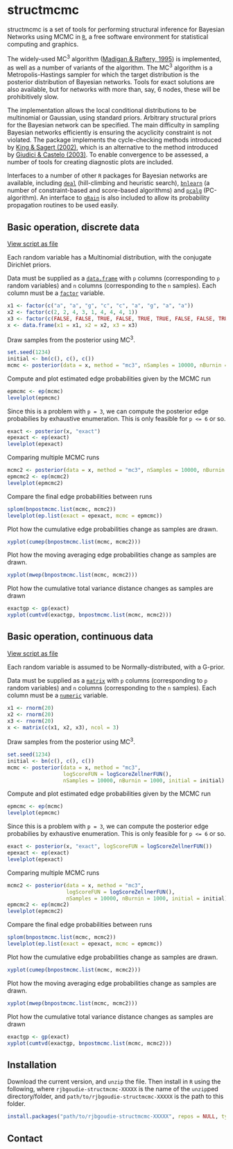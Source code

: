 structmcmc
==========

structmcmc is a set of tools for performing structural inference for Bayesian Networks using MCMC in [`R`][R], a free software environment for statistical computing and graphics.

The widely-used MC<sup>3</sup> algorithm ([Madigan & Raftery, 1995][Madigan:1995p10499]) is implemented, as well as a number of variants of the algorithm. The MC<sup>3</sup> algorithm is a Metropolis-Hastings sampler for which the target distribution is the posterior distribution of Bayesian networks. Tools for exact solutions are also available, but for networks with more than, say, 6 nodes, these will be prohibitively slow.

The implementation allows the local conditional distributions to be multinomial or Gaussian, using standard priors. Arbitrary structural priors for the Bayesian network can be specified. The main difficulty in sampling Bayesian networks efficiently is ensuring the acyclicity constraint is not violated. The package implements the cycle-checking methods introduced by [King & Sagert (2002)][King:2002gt], which is an alternative to the method introduced by [Giudici & Castelo (2003)][Giudici:2003cn]. To enable convergence to be assessed, a number of tools for creating diagnostic plots are included.

Interfaces to a number of other `R` packages for Bayesian networks are available, including [`deal`][cran:deal] (hill-climbing and heuristic search), [`bnlearn`][cran:bnlearn] (a number of constraint-based and score-based algorithms) and [`pcalg`][cran:pcalg] (PC-algorithm). An interface to [`gRain`][cran:gRain] is also included to allow its probability propagation routines to be used easily.

Basic operation, discrete data
------------------------------
[View script as file](https://gist.github.com/970279)

Each random variable has a Multinomial distribution, with the conjugate Dirichlet priors.

Data must be supplied as a [`data.frame`][rdoc:data.frame] with `p` columns (corresponding to `p` random variables) and `n` columns (corresponding to the `n` samples). Each column must be a [`factor`][rdoc:factor] variable.

``` r
x1 <- factor(c("a", "a", "g", "c", "c", "a", "g", "a", "a"))
x2 <- factor(c(2, 2, 4, 3, 1, 4, 4, 4, 1))
x3 <- factor(c(FALSE, FALSE, TRUE, FALSE, TRUE, TRUE, FALSE, FALSE, TRUE))
x <- data.frame(x1 = x1, x2 = x2, x3 = x3)
```

Draw samples from the posterior using MC<sup>3</sup>.

``` r
set.seed(1234)
initial <- bn(c(), c(), c())
mcmc <- posterior(data = x, method = "mc3", nSamples = 10000, nBurnin = 1000, initial = initial)
```

Compute and plot estimated edge probabilities given by the MCMC run

``` r
epmcmc <- ep(mcmc)
levelplot(epmcmc)
```

Since this is a problem with `p = 3`, we can compute the posterior edge probabilies by exhaustive enumeration. This is only feasible for `p <= 6` or so.

``` r
exact <- posterior(x, "exact")
epexact <- ep(exact)
levelplot(epexact)
```

Comparing multiple MCMC runs

``` r
mcmc2 <- posterior(data = x, method = "mc3", nSamples = 10000, nBurnin = 1000, initial = initial)
epmcmc2 <- ep(mcmc2)
levelplot(epmcmc2)
```

Compare the final edge probabilities between runs

``` r
splom(bnpostmcmc.list(mcmc, mcmc2))
levelplot(ep.list(exact = epexact, mcmc = epmcmc))
```

Plot how the cumulative edge probabilities change as samples are drawn.

``` r
xyplot(cumep(bnpostmcmc.list(mcmc, mcmc2)))
```

Plot how the moving averaging edge probabilities change as samples are drawn.

``` r
xyplot(mwep(bnpostmcmc.list(mcmc, mcmc2)))
```

Plot how the cumulative total variance distance changes as samples are drawn

``` r
exactgp <- gp(exact)
xyplot(cumtvd(exactgp, bnpostmcmc.list(mcmc, mcmc2)))
```


Basic operation, continuous data
--------------------------------
[View script as file](https://gist.github.com/974390)

Each random variable is assumed to be Normally-distributed, with a G-prior.

Data must be supplied as a [`matrix`][rdoc:matrix] with `p` columns (corresponding to `p` random variables) and `n` columns (corresponding to the `n` samples). Each column must be a [`numeric`][rdoc:numeric] variable.

``` r
x1 <- rnorm(20)
x2 <- rnorm(20)
x3 <- rnorm(20)
x <- matrix(c(x1, x2, x3), ncol = 3)
```

Draw samples from the posterior using MC<sup>3</sup>.

``` r
set.seed(1234)
initial <- bn(c(), c(), c())
mcmc <- posterior(data = x, method = "mc3",
                  logScoreFUN = logScoreZellnerFUN(),
                  nSamples = 10000, nBurnin = 1000, initial = initial)
```

Compute and plot estimated edge probabilities given by the MCMC run

``` r
epmcmc <- ep(mcmc)
levelplot(epmcmc)
```

Since this is a problem with `p = 3`, we can compute the posterior edge probabilies by exhaustive enumeration. This is only feasible for `p <= 6` or so.

``` r
exact <- posterior(x, "exact", logScoreFUN = logScoreZellnerFUN())
epexact <- ep(exact)
levelplot(epexact)
```

Comparing multiple MCMC runs

``` r
mcmc2 <- posterior(data = x, method = "mc3",
                   logScoreFUN = logScoreZellnerFUN(),
                   nSamples = 10000, nBurnin = 1000, initial = initial)
epmcmc2 <- ep(mcmc2)
levelplot(epmcmc2)
```

Compare the final edge probabilities between runs

``` r
splom(bnpostmcmc.list(mcmc, mcmc2))
levelplot(ep.list(exact = epexact, mcmc = epmcmc))
```

Plot how the cumulative edge probabilities change as samples are drawn.

``` r
xyplot(cumep(bnpostmcmc.list(mcmc, mcmc2)))
```

Plot how the moving averaging edge probabilities change as samples are drawn.

``` r
xyplot(mwep(bnpostmcmc.list(mcmc, mcmc2)))
```

Plot how the cumulative total variance distance changes as samples are drawn

``` r
exactgp <- gp(exact)
xyplot(cumtvd(exactgp, bnpostmcmc.list(mcmc, mcmc2)))
```

Installation
------------
Download the current version, and `unzip` the file. Then install in `R` using the following, where `rjbgoudie-structmcmc-XXXXX` is the name of the `unzip`ped directory/folder, and `path/to/rjbgoudie-structmcmc-XXXXX` is the path to this folder.

``` r
install.packages("path/to/rjbgoudie-structmcmc-XXXXX", repos = NULL, type = "source")
```

Contact
-------


[R]: http://www.r-project.org "The R Project for Statistical Computing"
[Madigan:1995p10499]: http://www.jstor.org/stable/1403615  "Madigan, D., & York, J. C. (1995). Bayesian Graphical Models for Discrete Data. International Statistical Review / Revue Internationale de Statistique, 63(2), 215-232."
[King:2002gt]: http://dx.doi.org/10.1006/jcss.2002.1883 "King, V., & Sagert, G. (2002). A Fully Dynamic Algorithm for Maintaining the Transitive Closure. Journal of Computer and System Sciences, 65(1), 150-167."
[Giudici:2003cn]: http://dx.doi.org/10.1023/A:1020202028934 "Giudici, P., & Castelo, R. (2003). Improving Markov Chain Monte Carlo Model Search for Data Mining. Machine Learning, 50, 127-158."
[cran:deal]: http://cran.r-project.org/web/packages/deal/ "deal: Learning Bayesian Networks with Mixed Variables"
[cran:bnlearn]: http://cran.r-project.org/web/packages/bnlearn/ "bnlearn: Bayesian network structure learning, parameter learning and inference"
[cran:pcalg]: http://cran.r-project.org/web/packages/pcalg/ "pcalg: Estimation of CPDAG/PAG and causal inference using the IDA algorithm"
[cran:gRain]: http://cran.r-project.org/web/packages/gRain "gRain: Graphical Independence Networks"
[rdoc:factor]: http://stat.ethz.ch/R-manual/R-devel/library/base/html/factor.html "R Documentation: Factors"
[rdoc:data.frame]: http://stat.ethz.ch/R-manual/R-devel/library/base/html/data.frame.html "R Documentation: Data Frames"
[rdoc:matrix]: http://stat.ethz.ch/R-manual/R-devel/library/base/html/matrix.html "R Documentation: Matrices"
[rdoc:numeric]: http://stat.ethz.ch/R-manual/R-devel/library/base/html/numeric.html "R Documentation: Numeric"
